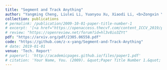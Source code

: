 ```yaml
---
title: "Segment and Track Anything"
author: "Yangming Cheng, Liulei Li, Yuanyou Xu, Xiaodi Li, <b>Zongxin Yang*</b>, Wenguan Wang, Yi Yang"
collection: publications
# permalink: /publication/2009-10-01-paper-title-number-1
# excerpt: '[<a href="https://openaccess.thecvf.com/content_ICCV_2019/papers/Yang_Very_Long_Natural_Scenery_Image_Prediction_by_Outpainting_ICCV_2019_paper.pdf">PDF</a>]  [<a href="https://github.com/z-x-yang/NS-Outpainting">Code</a>]'
# review: "https://openreview.net/forum?id=hl3v8io3ZYt"
pdf: "https://arxiv.org/pdf/2305.06558.pdf"
code: "https://github.com/z-x-yang/Segment-and-Track-Anything"
# date: 2019-01-01
venue: 'Tech. Report'
# paperurl: 'http://academicpages.github.io/files/paper1.pdf'
# citation: 'Your Name, You. (2009). &quot;Paper Title Number 1.&quot; <i>Journal 1</i>. 1(1).'
---
```


